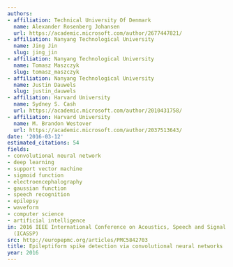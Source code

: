 ```yaml
---
authors:
- affiliation: Technical University Of Denmark
  name: Alexander Rosenberg Johansen
  url: https://academic.microsoft.com/author/2677447821/
- affiliation: Nanyang Technological University
  name: Jing Jin
  slug: jing_jin
- affiliation: Nanyang Technological University
  name: Tomasz Maszczyk
  slug: tomasz_maszczyk
- affiliation: Nanyang Technological University
  name: Justin Dauwels
  slug: justin_dauwels
- affiliation: Harvard University
  name: Sydney S. Cash
  url: https://academic.microsoft.com/author/2010431758/
- affiliation: Harvard University
  name: M. Brandon Westover
  url: https://academic.microsoft.com/author/2037513643/
date: '2016-03-12'
estimated_citations: 54
fields:
- convolutional neural network
- deep learning
- support vector machine
- sigmoid function
- electroencephalography
- gaussian function
- speech recognition
- epilepsy
- waveform
- computer science
- artificial intelligence
in: 2016 IEEE International Conference on Acoustics, Speech and Signal Processing
  (ICASSP)
src: http://europepmc.org/articles/PMC5842703
title: Epileptiform spike detection via convolutional neural networks
year: 2016
---
```

